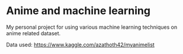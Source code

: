 # Anime and machine learning

My personal project for using various machine learning techniques on anime related dataset.

Data used: https://www.kaggle.com/azathoth42/myanimelist
